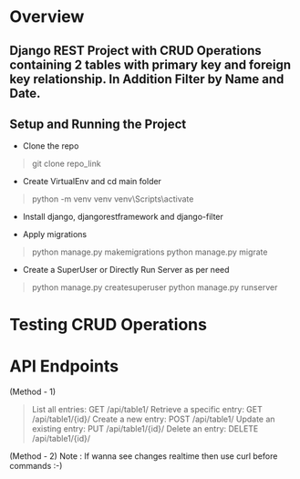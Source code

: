 # Overview

## Django REST Project with CRUD Operations containing 2 tables with primary key and foreign key relationship. In Addition Filter by Name and Date.

## Setup and Running the Project

- Clone the repo
> git clone repo_link

- Create VirtualEnv and cd main folder
> python -m venv venv
> venv\Scripts\activate

- Install django, djangorestframework and django-filter

- Apply migrations
> python manage.py makemigrations
> python manage.py migrate

- Create a SuperUser or Directly Run Server as per need
> python manage.py createsuperuser
> python manage.py runserver

# Testing CRUD Operations

# API Endpoints

(Method - 1)
> List all entries: GET /api/table1/
> Retrieve a specific entry: GET /api/table1/{id}/
> Create a new entry: POST /api/table1/
> Update an existing entry: PUT /api/table1/{id}/
> Delete an entry: DELETE /api/table1/{id}/

(Method - 2)
Note : If wanna see changes realtime then use curl before commands :-)
